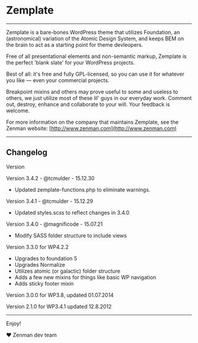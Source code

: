 # Zemplate

-----


Zemplate is a bare-bones WordPress theme that utilizes Foundation, an (astronomical) variation of the Atomic Design System, and keeps BEM on the brain to act as a starting point for theme devleopers.

Free of all presentational elements and non-semantic markup, Zemplate is the perfect 'blank slate' for your WordPress projects.

Best of all: it's free and fully GPL-licensed, so you can use it for whatever you like — even your commercial projects.

Breakpoint mixins and others may prove useful to some and useless to others, we just utilize most of these lil' guys in our everyday work. Comment out, destroy, enhance and collaborate to your will. Your feedback is welcome.

For more information on the company that maintains Zemplate, see the Zenman website: [http://www.zenman.com](http://www.zenman.com)

-----

## Changelog

Version

Version 3.4.2 - @tcmulder - 15.12.30
- Updated zemplate-functions.php to eliminate warnings.

Version 3.4.1 - @tcmulder - 15.12.29
- Updated styles.scss to reflect changes in 3.4.0

Version 3.4.0 - @magnificode - 15.07.21
- Modify SASS folder structure to include views

Version 3.3.0 for WP4.2.2
- Upgrades to foundation 5
- Upgrades Normalize
- Utilizes atomic (or galactic) folder structure
- Adds a few new mixins for things like basic WP navigation
- Adds sticky footer mixin

Version 3.0.0 for WP3.8,      updated 01.07.2014

Version 2.1.0 for WP3.4.1     updated 12.8.2012

-----

Enjoy!

♥ Zenman dev team
